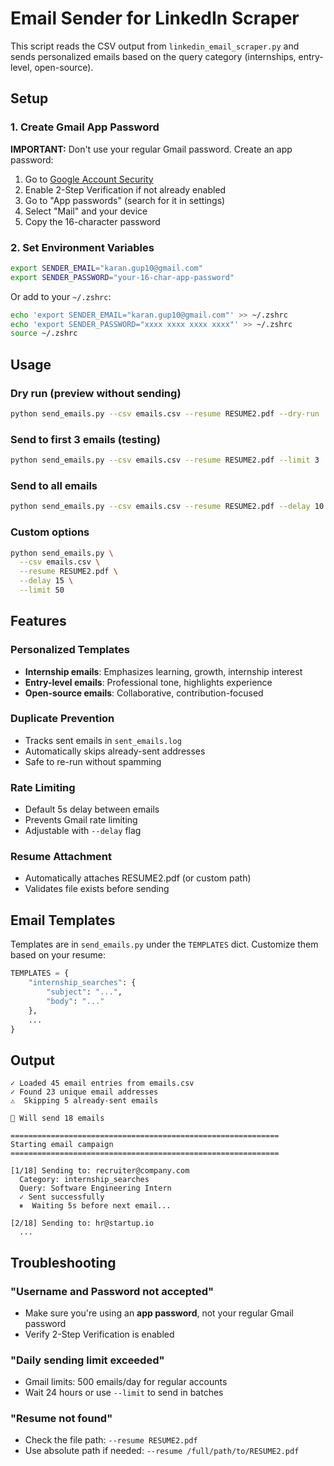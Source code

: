 # Email Sender for LinkedIn Scraper

This script reads the CSV output from `linkedin_email_scraper.py` and sends personalized emails based on the query category (internships, entry-level, open-source).

## Setup

### 1. Create Gmail App Password

**IMPORTANT:** Don't use your regular Gmail password. Create an app password:

1. Go to [Google Account Security](https://myaccount.google.com/security)
2. Enable 2-Step Verification if not already enabled
3. Go to "App passwords" (search for it in settings)
4. Select "Mail" and your device
5. Copy the 16-character password

### 2. Set Environment Variables

```bash
export SENDER_EMAIL="karan.gup10@gmail.com"
export SENDER_PASSWORD="your-16-char-app-password"
```

Or add to your `~/.zshrc`:
```bash
echo 'export SENDER_EMAIL="karan.gup10@gmail.com"' >> ~/.zshrc
echo 'export SENDER_PASSWORD="xxxx xxxx xxxx xxxx"' >> ~/.zshrc
source ~/.zshrc
```

## Usage

### Dry run (preview without sending)
```bash
python send_emails.py --csv emails.csv --resume RESUME2.pdf --dry-run
```

### Send to first 3 emails (testing)
```bash
python send_emails.py --csv emails.csv --resume RESUME2.pdf --limit 3
```

### Send to all emails
```bash
python send_emails.py --csv emails.csv --resume RESUME2.pdf --delay 10
```

### Custom options
```bash
python send_emails.py \
  --csv emails.csv \
  --resume RESUME2.pdf \
  --delay 15 \
  --limit 50
```

## Features

### Personalized Templates
- **Internship emails**: Emphasizes learning, growth, internship interest
- **Entry-level emails**: Professional tone, highlights experience
- **Open-source emails**: Collaborative, contribution-focused

### Duplicate Prevention
- Tracks sent emails in `sent_emails.log`
- Automatically skips already-sent addresses
- Safe to re-run without spamming

### Rate Limiting
- Default 5s delay between emails
- Prevents Gmail rate limiting
- Adjustable with `--delay` flag

### Resume Attachment
- Automatically attaches RESUME2.pdf (or custom path)
- Validates file exists before sending

## Email Templates

Templates are in `send_emails.py` under the `TEMPLATES` dict. Customize them based on your resume:

```python
TEMPLATES = {
    "internship_searches": {
        "subject": "...",
        "body": "..."
    },
    ...
}
```

## Output

```
✓ Loaded 45 email entries from emails.csv
✓ Found 23 unique email addresses
⚠️  Skipping 5 already-sent emails

📧 Will send 18 emails

============================================================
Starting email campaign
============================================================

[1/18] Sending to: recruiter@company.com
  Category: internship_searches
  Query: Software Engineering Intern
  ✓ Sent successfully
  ⏸  Waiting 5s before next email...

[2/18] Sending to: hr@startup.io
  ...
```

## Troubleshooting

### "Username and Password not accepted"
- Make sure you're using an **app password**, not your regular Gmail password
- Verify 2-Step Verification is enabled

### "Daily sending limit exceeded"
- Gmail limits: 500 emails/day for regular accounts
- Wait 24 hours or use `--limit` to send in batches

### "Resume not found"
- Check the file path: `--resume RESUME2.pdf`
- Use absolute path if needed: `--resume /full/path/to/RESUME2.pdf`
